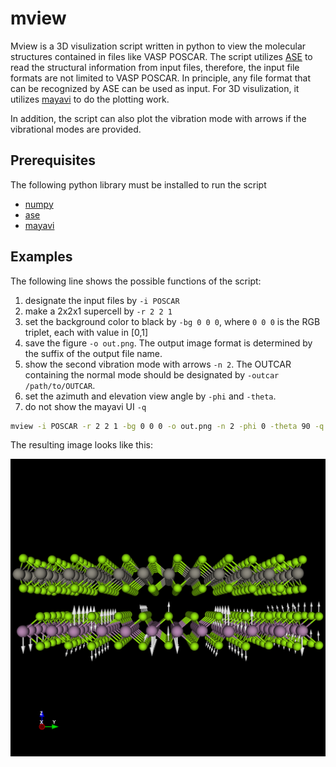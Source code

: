 # mview

Mview is a 3D visulization script written in python to view the molecular
structures contained in files like VASP POSCAR. The script utilizes
[ASE](https://wiki.fysik.dtu.dk/ase/ase/io/io.html) to read the structural
information from input files, therefore, the input file formats are not limited
to VASP POSCAR. In principle, any file format that can be recognized by ASE can
be used as input. For 3D visulization, it utilizes
[mayavi](https://docs.enthought.com/mayavi/mayavi/) to do the plotting work.

In addition, the script can also plot the vibration mode with arrows if the
vibrational modes are provided.

## Prerequisites

The following python library must be installed to run the script

* [numpy](https://wiki.fysik.dtu.dk/ase/ase/io/io.html)
* [ase](https://wiki.fysik.dtu.dk/ase/ase/io/io.html)
* [mayavi](https://docs.enthought.com/mayavi/mayavi/)

## Examples

The following line shows the possible functions of the script:

1. designate the input files by `-i POSCAR`
2. make a 2x2x1 supercell by `-r 2 2 1`
3. set the background color to black by `-bg 0 0 0`, where `0 0 0` is the RGB
   triplet, each with value in [0,1]
4. save the figure `-o out.png`. The output image format is determined by the
   suffix of the output file name.
5. show the second vibration mode with arrows `-n 2`. The OUTCAR containing the
   normal mode should be designated by `-outcar /path/to/OUTCAR`.
6. set the azimuth and elevation view angle by `-phi` and `-theta`.
7. do not show the mayavi UI `-q`

```bash
mview -i POSCAR -r 2 2 1 -bg 0 0 0 -o out.png -n 2 -phi 0 -theta 90 -q
```

The resulting image looks like this:

![mview_example](example/out.png)
